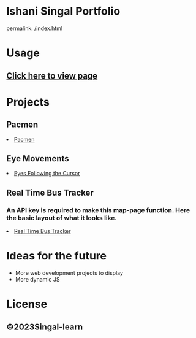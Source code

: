 # Ishani Singal Portfolio

permalink: /index.html
# Usage
## <a href="https://IshaniSingal.github.io">Click here to view page</a>

# Projects
## Pacmen
 <li><a href="https://github.com/IshaniSingal/PacMan-Exercise">Pacmen</a></li>

## Eye Movements
  <li><a href="https://github.com/IshaniSingal/Eye-Movement-Exercise">Eyes Following the Cursor</a></li>

## Real Time Bus Tracker
### An API key is required to make this map-page function. Here the basic layout of what it looks like.
 <li><a href="https://github.com/IshaniSingal/Real-time-bus-tracker">Real Time Bus Tracker</a></li>

# Ideas for the future
<ul> 
  <li>More web development projects to display</li>
  <li>More dynamic JS</li>
</ul>

# License
## ©2023Singal-learn
